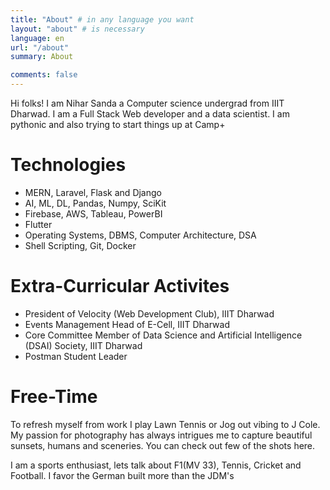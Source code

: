 ```yaml
---
title: "About" # in any language you want
layout: "about" # is necessary
language: en
url: "/about"
summary: About

comments: false
---
```


Hi folks! I am Nihar Sanda a Computer science undergrad from IIIT Dharwad. I am a Full Stack Web developer and a data scientist. I am pythonic and also trying to start things up at Camp+

# Technologies

- MERN, Laravel, Flask and Django
- AI, ML, DL, Pandas, Numpy, SciKit
- Firebase, AWS, Tableau, PowerBI
- Flutter
- Operating Systems, DBMS, Computer Architecture, DSA
- Shell Scripting, Git, Docker

# Extra-Curricular Activites

- President of Velocity (Web Development Club), IIIT Dharwad
- Events Management Head of E-Cell, IIIT Dharwad
- Core Committee Member of Data Science and Artificial Intelligence (DSAI) Society, IIIT Dharwad
- Postman Student Leader

# Free-Time

To refresh myself from work I play Lawn Tennis or Jog out vibing to J Cole. My passion for photography has always intrigues me to capture beautiful sunsets, humans and sceneries. You can check out few of the shots here.

I am a sports enthusiast, lets talk about F1(MV 33), Tennis, Cricket and Football. I favor the German built more than the JDM's